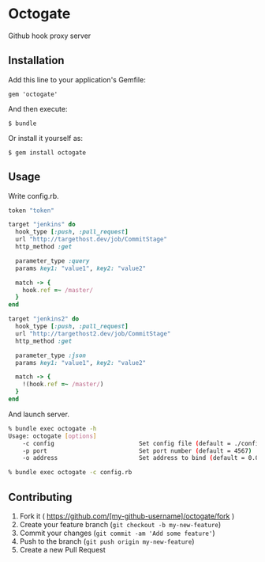 # Octogate

Github hook proxy server

## Installation

Add this line to your application's Gemfile:

    gem 'octogate'

And then execute:

    $ bundle

Or install it yourself as:

    $ gem install octogate

## Usage

Write config.rb.

```ruby
token "token"

target "jenkins" do
  hook_type [:push, :pull_request]
  url "http://targethost.dev/job/CommitStage"
  http_method :get

  parameter_type :query
  params key1: "value1", key2: "value2"

  match -> {
    hook.ref =~ /master/
  }
end

target "jenkins2" do
  hook_type [:push, :pull_request]
  url "http://targethost2.dev/job/CommitStage"
  http_method :get

  parameter_type :json
  params key1: "value1", key2: "value2"

  match -> {
    !(hook.ref =~ /master/)
  }
end
```

And launch server.

```sh
% bundle exec octogate -h
Usage: octogate [options]
    -c config                        Set config file (default = ./config.rb)
    -p port                          Set port number (default = 4567)
    -o address                       Set address to bind (default = 0.0.0.0)

% bundle exec octogate -c config.rb
```

## Contributing

1. Fork it ( https://github.com/[my-github-username]/octogate/fork )
2. Create your feature branch (`git checkout -b my-new-feature`)
3. Commit your changes (`git commit -am 'Add some feature'`)
4. Push to the branch (`git push origin my-new-feature`)
5. Create a new Pull Request
